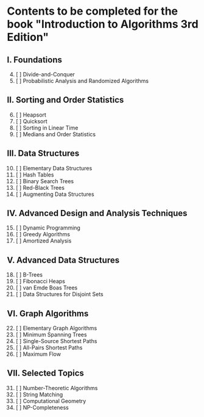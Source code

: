 # Contents to be completed for the book "Introduction to Algorithms 3rd Edition"

## I. Foundations
4. [ ] Divide-and-Conquer
5. [ ] Probabilistic Analysis and Randomized Algorithms


## II. Sorting and Order Statistics
 
6. [ ] Heapsort
7. [ ] Quicksort
8. [ ] Sorting in Linear Time
9. [ ] Medians and Order Statistics


## III. Data Structures

10. [ ] Elementary Data Structures
11. [ ] Hash Tables
12. [ ] Binary Search Trees
13. [ ] Red-Black Trees
14. [ ] Augmenting Data Structures


## IV. Advanced Design and Analysis Techniques

15. [ ] Dynamic Programming
16. [ ] Greedy Algorithms
17. [ ] Amortized Analysis

## V. Advanced Data Structures

18. [ ] B-Trees
19. [ ] Fibonacci Heaps
20. [ ] van Emde Boas Trees
21. [ ] Data Structures for Disjoint Sets

## VI. Graph Algorithms

22. [ ] Elementary Graph Algorithms
23. [ ] Minimum Spanning Trees
24. [ ] Single-Source Shortest Paths
25. [ ] All-Pairs Shortest Paths
26. [ ] Maximum Flow

## VII. Selected Topics

31. [ ] Number-Theoretic Algorithms
32. [ ] String Matching
33. [ ] Computational Geometry
34. [ ] NP-Completeness

